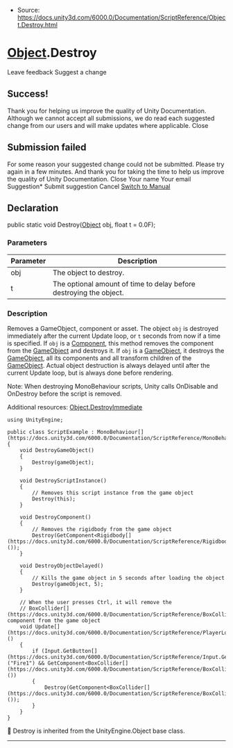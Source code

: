 * Source: https://docs.unity3d.com/6000.0/Documentation/ScriptReference/Object.Destroy.html

#  [Object](https://docs.unity3d.com/6000.0/Documentation/ScriptReference/Object.html).Destroy
Leave feedback
Suggest a change
## Success!
Thank you for helping us improve the quality of Unity Documentation. Although we cannot accept all submissions, we do read each suggested change from our users and will make updates where applicable.
Close
## Submission failed
For some reason your suggested change could not be submitted. Please <a>try again</a> in a few minutes. And thank you for taking the time to help us improve the quality of Unity Documentation.
Close
Your name Your email Suggestion* Submit suggestion
Cancel
[Switch to Manual](https://docs.unity3d.com/6000.0/Documentation/Manual/class-Object.html "Go to Object Component in the Manual")
## Declaration
public static void Destroy([Object](https://docs.unity3d.com/6000.0/Documentation/ScriptReference/Object.html) obj, float t = 0.0F); 
### Parameters
Parameter | Description  
---|---  
obj | The object to destroy.  
t | The optional amount of time to delay before destroying the object.  
### Description
Removes a GameObject, component or asset.
The object `obj` is destroyed immediately after the current Update loop, or `t` seconds from now if a time is specified. If `obj` is a [Component](https://docs.unity3d.com/6000.0/Documentation/ScriptReference/Component.html), this method removes the component from the [GameObject](https://docs.unity3d.com/6000.0/Documentation/ScriptReference/GameObject.html) and destroys it. If `obj` is a [GameObject](https://docs.unity3d.com/6000.0/Documentation/ScriptReference/GameObject.html), it destroys the [GameObject](https://docs.unity3d.com/6000.0/Documentation/ScriptReference/GameObject.html), all its components and all transform children of the [GameObject](https://docs.unity3d.com/6000.0/Documentation/ScriptReference/GameObject.html). Actual object destruction is always delayed until after the current Update loop, but is always done before rendering.  
  
Note: When destroying MonoBehaviour scripts, Unity calls OnDisable and OnDestroy before the script is removed.  
  
Additional resources: [Object.DestroyImmediate](https://docs.unity3d.com/6000.0/Documentation/ScriptReference/Object.DestroyImmediate.html)
```
using UnityEngine;  
  
public class ScriptExample : MonoBehaviour[](https://docs.unity3d.com/6000.0/Documentation/ScriptReference/MonoBehaviour.html)
{
    void DestroyGameObject()
    {
        Destroy(gameObject);
    }  
  
    void DestroyScriptInstance()
    {
        // Removes this script instance from the game object
        Destroy(this);
    }  
  
    void DestroyComponent()
    {
        // Removes the rigidbody from the game object
        Destroy(GetComponent<Rigidbody[](https://docs.unity3d.com/6000.0/Documentation/ScriptReference/Rigidbody.html)>());
    }  
  
    void DestroyObjectDelayed()
    {
        // Kills the game object in 5 seconds after loading the object
        Destroy(gameObject, 5);
    }  
  
    // When the user presses Ctrl, it will remove the
    // BoxCollider[](https://docs.unity3d.com/6000.0/Documentation/ScriptReference/BoxCollider.html) component from the game object
    void Update[](https://docs.unity3d.com/6000.0/Documentation/ScriptReference/PlayerLoop.Update.html)()
    {
        if (Input.GetButton[](https://docs.unity3d.com/6000.0/Documentation/ScriptReference/Input.GetButton.html)("Fire1") && GetComponent<BoxCollider[](https://docs.unity3d.com/6000.0/Documentation/ScriptReference/BoxCollider.html)>())
        {
            Destroy(GetComponent<BoxCollider[](https://docs.unity3d.com/6000.0/Documentation/ScriptReference/BoxCollider.html)>());
        }
    }
}

```

Destroy is inherited from the UnityEngine.Object base class.
* * *
